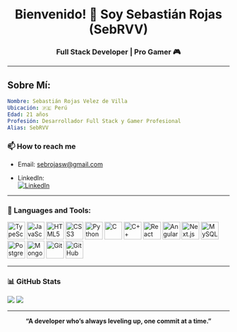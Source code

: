 <h1 align="center">Bienvenido! 👋 Soy Sebastián Rojas (SebRVV)</h1>
<h3 align="center">Full Stack Developer | Pro Gamer 🎮</h3>

---

## Sobre Mí:

```yaml
Nombre: Sebastián Rojas Velez de Villa
Ubicación: 🇵🇪 Perú
Edad: 21 años
Profesión: Desarrollador Full Stack y Gamer Profesional
Alias: SebRVV
```

### 📫 How to reach me
- Email: [sebrojasw@gmail.com](mailto:sebrojasw@gmail.com)

- LinkedIn:  
  [![LinkedIn](https://img.shields.io/badge/-LinkedIn-blue?style=flat-square&logo=linkedin&logoColor=white)](https://www.linkedin.com/in/sebrvv)

---

### 🧰 Languages and Tools:
<p align="left">
  <!-- Lenguajes -->
  <img src="https://cdn.jsdelivr.net/gh/devicons/devicon/icons/typescript/typescript-original.svg" width="40" height="40" alt="TypeScript"/>
  <img src="https://cdn.jsdelivr.net/gh/devicons/devicon/icons/javascript/javascript-original.svg" width="40" height="40" alt="JavaScript"/>
  <img src="https://cdn.jsdelivr.net/gh/devicons/devicon/icons/html5/html5-original.svg" width="40" height="40" alt="HTML5"/>
  <img src="https://cdn.jsdelivr.net/gh/devicons/devicon/icons/css3/css3-original.svg" width="40" height="40" alt="CSS3"/>
  <img src="https://cdn.jsdelivr.net/gh/devicons/devicon/icons/python/python-original.svg" width="40" height="40" alt="Python"/>
  <img src="https://cdn.jsdelivr.net/gh/devicons/devicon/icons/c/c-original.svg" width="40" height="40" alt="C"/>
  <img src="https://cdn.jsdelivr.net/gh/devicons/devicon/icons/cplusplus/cplusplus-original.svg" width="40" height="40" alt="C++"/>

  <!-- Frameworks y Librerías -->
  <img src="https://cdn.jsdelivr.net/gh/devicons/devicon/icons/react/react-original.svg" width="40" height="40" alt="React"/>
  <img src="https://cdn.jsdelivr.net/gh/devicons/devicon/icons/angularjs/angularjs-original.svg" width="40" height="40" alt="Angular"/>
  <img src="https://cdn.jsdelivr.net/gh/devicons/devicon/icons/nextjs/nextjs-line.svg" width="40" height="40" alt="Next.js"/>

  <!-- Bases de datos -->
  <img src="https://cdn.jsdelivr.net/gh/devicons/devicon/icons/mysql/mysql-original.svg" width="40" height="40" alt="MySQL"/>
  <img src="https://cdn.jsdelivr.net/gh/devicons/devicon/icons/postgresql/postgresql-original.svg" width="40" height="40" alt="PostgreSQL"/>
  <img src="https://cdn.jsdelivr.net/gh/devicons/devicon/icons/mongodb/mongodb-original.svg" width="40" height="40" alt="MongoDB"/>

  <!-- Herramientas -->
  <img src="https://cdn.jsdelivr.net/gh/devicons/devicon/icons/git/git-original.svg" width="40" height="40" alt="Git"/>
  <img src="https://cdn.jsdelivr.net/gh/devicons/devicon/icons/github/github-original.svg" width="40" height="40" alt="GitHub"/>
</p>


---

### 📊 GitHub Stats
<p align="left">
  <img src="https://github-readme-stats.vercel.app/api?username=SebRVV&show_icons=true&theme=tokyonight" />
  <img src="https://github-readme-stats.vercel.app/api/top-langs/?username=SebRVV&layout=compact&theme=tokyonight" />
</p>

---

<p align="center">
  <strong>“A developer who’s always leveling up, one commit at a time.”</strong>
</p>


